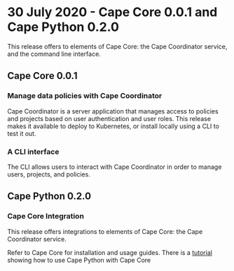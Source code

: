 # 30 July 2020 - Cape Core 0.0.1 and Cape Python 0.2.0

This release offers to elements of Cape Core: the Cape Coordinator service, and the command line interface.

## Cape Core 0.0.1

### Manage data policies with Cape Coordinator

Cape Coordinator is a server application that manages access to policies and projects based on user authentication and user roles. This release makes it available to deploy to Kubernetes, or install locally using a CLI to test it out.

### A CLI interface

The CLI allows users to interact with Cape Coordinator in order to manage users, projects, and policies.

## Cape Python 0.2.0

### Cape Core Integration

This release offers integrations to elements of Cape Core: the Cape Coordinator service.

Refer to Cape Core for installation and usage guides. There is a [tutorial](/libraries/cape-python/coordinator-quickstart/) showing how to use Cape Python with Cape Core
